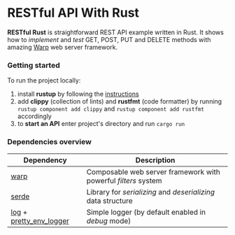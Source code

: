 # RESTful API With Rust


**RESTful Rust** is straightforward REST API example written in Rust. It shows how to _implement_ and _test_ GET, POST, PUT and DELETE methods with amazing [Warp](https://crates.io/crates/warp) web server framework.

### Getting started

To run the project locally:

1. install **rustup** by following the [instructions](https://www.rust-lang.org/tools/install)
2. add **clippy** (collection of lints) and **rustfmt** (code formatter) by running `rustup component add clippy` and `rustup component add rustfmt` accordingly
3. to **start an API** enter project's directory and run `cargo run`

### Dependencies overview

| Dependency                                                                                            | Description                                                    |
| ----------------------------------------------------------------------------------------------------- | -------------------------------------------------------------- |
| [warp](https://crates.io/crates/warp)                                                                 | Composable web server framework with powerful _filters_ system |
| [serde](https://crates.io/crates/serde)                                                               | Library for _serializing_ and _deserializing_ data structure                            |
| [log](https://crates.io/crates/log) + [pretty_env_logger](https://crates.io/crates/pretty_env_logger) | Simple logger (by default enabled in _debug_ mode)             |

